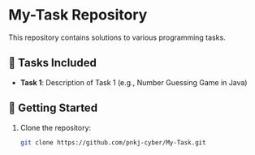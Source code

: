 # My-Task Repository

This repository contains solutions to various programming tasks.

## 📁 Tasks Included

- **Task 1**: Description of Task 1 (e.g., Number Guessing Game in Java)

## 🚀 Getting Started

1. Clone the repository:
   ```bash
   git clone https://github.com/pnkj-cyber/My-Task.git
